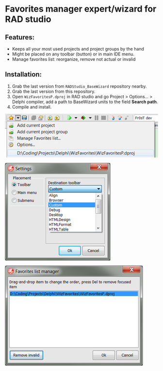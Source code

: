 Favorites manager expert/wizard for RAD studio
====================================================

Features:
--------
* Keeps all your most used projects and project groups by the hand
* Might be placed on any toolbar (button) or in main IDE menu.
* Manage favorites list: reorganize, remove not actual or invalid

Installation:
------------

1. Grab the last version from `RADStudio_BaseWizard` repository nearby.
2. Grab the last version from this repository.
3. Open `WizFavoritesP.dproj` in RAD studio and go Project > Options... > Delphi compiler, add a path to BaseWizard units to the field **Search path**.
4. Compile and install.

![](./screenshots/1.png?raw=true)


![](./screenshots/2.png?raw=true)


![](./screenshots/3.png?raw=true)
